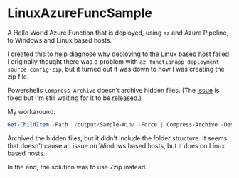 # LinuxAzureFuncSample

A Hello World Azure Function that is deployed, using `az` and Azure Pipeline, to Windows and Linux based hosts.

I created this to help diagnose why [deploying to the Linux based host failed](https://github.com/Azure/azure-cli/issues/20390).
I originally thought there was a problem with `az functionapp deployment source config-zip`, but it turned out 
it was down to how I was creating the zip file.

Powershells `Compress-Archive` doesn't archive hidden files. (The [issue](https://github.com/PowerShell/Microsoft.PowerShell.Archive/issues/66)
is fixed but I'm still waiting for it to be [released](https://www.powershellgallery.com/packages/Microsoft.PowerShell.Archive/1.2.5).)

My workaround:

```powershell
Get-ChildItem -Path ./output/Sample-Win/ -Force | Compress-Archive -DestinationPath ./output/Sample-Win-Full.zip
```

Archived the hidden files, but it didn't include the folder structure. It seems that doesn't cause an issue on
Windows based hosts, but it does on Linux based hosts.

In the end, the solution was to use 7zip instead.

